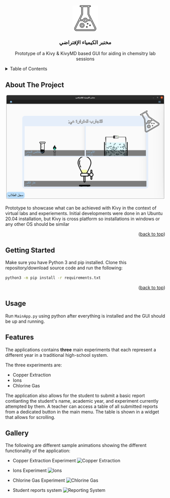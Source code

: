 <!-- Improved compatibility of back to top link: See: https://github.com/othneildrew/Best-README-Template/pull/73 -->
<a name="readme-top"></a>


<!-- PROJECT LOGO -->
<br />
<div align="center">
  <a href="">
    <img src="./media/icon.png" alt="Logo" width="80" height="80">
  </a>

<h3 align="center">مختبر الكيمياء الإفتراضي</h3>

  <p align="center">
    Prototype of a Kivy & KivyMD based GUI for aiding in chemsitry lab sessions
  </p>
</div>



<!-- TABLE OF CONTENTS -->
<details>
  <summary>Table of Contents</summary>
  <ol>
    <li>
      <a href="#about-the-project">About The Project</a>
    </li>
    <li>
      <a href="#getting-started">Getting Started</a>
    </li>
    <li><a href="#usage">Usage</a></li>
    <li><a href="#features">Features</a></li>
    <li><a href="#gallery">Gallery</a></li>
  </ol>
</details>



<!-- ABOUT THE PROJECT -->
## About The Project

![prototype sample image](./media/SamplePic.png)

Prototype to showcase what can be achieved with Kivy in the context of virtual labs and experiements. Initial developments were done in an Ubuntu 20.04 installation, but Kivy is cross platform so installations in windows or any other OS should be similar
<p align="right">(<a href="#readme-top">back to top</a>)</p>




<!-- GETTING STARTED -->
## Getting Started

Make sure you have Python 3 and pip installed. Clone this repository/download source code and run the following:
```bash
python3 -m pip install -r requirements.txt
````

<p align="right">(<a href="#readme-top">back to top</a>)</p>



<!-- USAGE EXAMPLES -->
## Usage

Run ```MainApp.py``` using python after everything is installed and the GUI should be up and running.



## Features
The applications contains **three** main experiments that each represent a different year in a traditional high-school system.

The three experiments are:
- Copper Extraction
- Ions
- Chlorine Gas

The application also allows for the student to submit a basic report contianting the student's name, academic year, and experiment currently attempted by them.
A teacher can access a table of all submitted reports from a dedicated button in the main menu. The table is shown in a widget that allows for scrolling.


## Gallery
The following are different sample animations showing the different functionality of the application:

- Copper Extraction Experiment
![Copper Extraction](./media/CopperSample.gif)

- Ions Experiment
![Ions](./media/IonSample.gif)

- Chlorine Gas Experiment
![Chlorine Gas](./media/ChlorineGasSample.gif)

- Student reports system
![Reporting System](./media/ReportsSample.gif)
